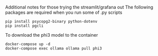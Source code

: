 Additional notes for those trying the streamlit/grafana out
The following packages are required when you run some of .py scripts

```
pip install psycopg2-binary python-dotenv
pip install pgcli
```


To download the phi3 model to the container
```
docker-compose up -d
docker-compose exec ollama ollama pull phi3
```